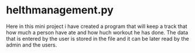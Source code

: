 # helthmanagement.py
Here in this mini project i have created a program that will keep a track that how much a person have ate and how huch workout he has done.
The data that is entered by the user is stored in the file and it can be later read by the admin and the users.
